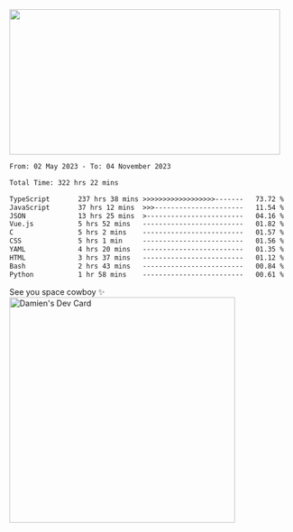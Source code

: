 <img src="https://media.giphy.com/media/11KzOet1ElBDz2/giphy.gif" width="480" height="258" /> 

 <!--START_SECTION:waka-->

```txt
From: 02 May 2023 - To: 04 November 2023

Total Time: 322 hrs 22 mins

TypeScript       237 hrs 38 mins >>>>>>>>>>>>>>>>>>-------   73.72 %
JavaScript       37 hrs 12 mins  >>>----------------------   11.54 %
JSON             13 hrs 25 mins  >------------------------   04.16 %
Vue.js           5 hrs 52 mins   -------------------------   01.82 %
C                5 hrs 2 mins    -------------------------   01.57 %
CSS              5 hrs 1 min     -------------------------   01.56 %
YAML             4 hrs 20 mins   -------------------------   01.35 %
HTML             3 hrs 37 mins   -------------------------   01.12 %
Bash             2 hrs 43 mins   -------------------------   00.84 %
Python           1 hr 58 mins    -------------------------   00.61 %
```

<!--END_SECTION:waka-->
 
 
 <!--
 <p align="center">
           <img src="https://wakatime.com/share/@b21fb822-1b1e-4a56-b3ac-d647f03795fd/3d8fc332-54a6-4d29-9469-965955d6e018.svg"/>
 </p>
 <p align="center">
  <img src="https://wakatime.com/share/@b21fb822-1b1e-4a56-b3ac-d647f03795fd/5d7b153c-4137-40c1-8270-25e516f9619c.svg"/>
 </p>
 -->
See you space cowboy ✨ 
<a href="https://app.daily.dev/damienCrackito"><img src="https://api.daily.dev/devcards/bdfb4da438e94198b16fb9008a873e8e.png?r=ac3" width="400" alt="Damien's Dev Card"/></a>


 
